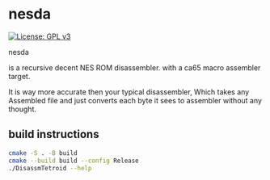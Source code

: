 # nesda 

[![License: GPL v3](https://img.shields.io/badge/License-GPLv3-blue.svg)](https://www.gnu.org/licenses/gpl-3.0)


nesda 

is a recursive decent NES ROM disassembler. 
with a ca65 macro assembler target. 

It is way more accurate then your typical disassembler, Which takes any Assembled file 
and just converts each byte it sees to assembler without any thought.

## build instructions 

```sh 
cmake -S . -B build 
cmake --build build --config Release
./DisassmTetroid --help
```

